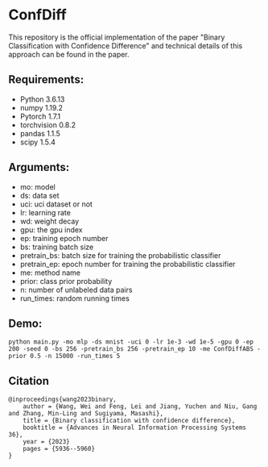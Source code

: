 # ConfDiff

This repository is the official implementation of the paper "Binary Classification with Confidence Difference" and technical details of this approach can be found in the paper.


## Requirements:
- Python 3.6.13
- numpy 1.19.2
- Pytorch 1.7.1
- torchvision 0.8.2
- pandas 1.1.5
- scipy 1.5.4


## Arguments:
- mo: model
- ds: data set
- uci: uci dataset or not
- lr: learning rate
- wd: weight decay
- gpu: the gpu index
- ep: training epoch number
- bs: training batch size
- pretrain_bs: batch size for training the probabilistic classifier
- pretrain_ep: epoch number for training the probabilistic classifier
- me: method name
- prior: class prior probability
- n: number of unlabeled data pairs
- run_times: random running times

## Demo:
```
python main.py -mo mlp -ds mnist -uci 0 -lr 1e-3 -wd 1e-5 -gpu 0 -ep 200 -seed 0 -bs 256 -pretrain_bs 256 -pretrain_ep 10 -me ConfDiffABS -prior 0.5 -n 15000 -run_times 5
```

## Citation
```
@inproceedings{wang2023binary,
    author = {Wang, Wei and Feng, Lei and Jiang, Yuchen and Niu, Gang and Zhang, Min-Ling and Sugiyama, Masashi},
    title = {Binary classification with confidence difference},
    booktitle = {Advances in Neural Information Processing Systems 36},
    year = {2023}
    pages = {5936--5960}
}
```
